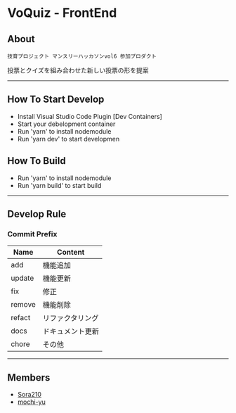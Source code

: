 # VoQuiz - FrontEnd
## About
` 技育プロジェクト マンスリーハッカソンvol6 参加プロダクト `

投票とクイズを組み合わせた新しい投票の形を提案

---

## How To Start Develop
- Install Visual Studio Code Plugin [Dev Containers]
- Start your debelopment container
- Run 'yarn' to install nodemodule
- Run 'yarn dev' to start developmen

## How To Build
- Run 'yarn' to install nodemodule
- Run 'yarn build' to start build

---

## Develop Rule
### Commit Prefix
| Name | Content |
| ---- | ------- |
| add | 機能追加 |
| update | 機能更新 |
| fix | 修正 |
| remove | 機能削除 |
| refact | リファクタリング |
| docs | ドキュメント更新 |
| chore | その他 |

---

## Members
- [Sora210](https://github.com/Sora-210)
- [mochi-yu](https://github.com/mochi-yu)